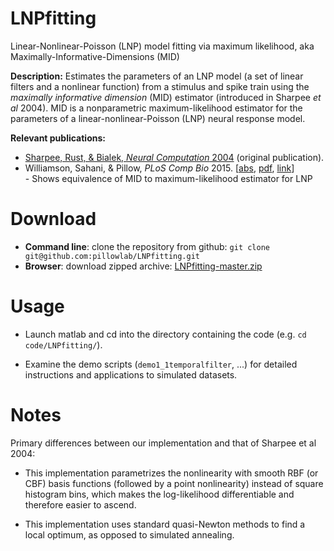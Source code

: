 # LNPfitting
Linear-Nonlinear-Poisson (LNP) model fitting via maximum likelihood, aka Maximally-Informative-Dimensions (MID)

**Description:** Estimates the parameters of an LNP model (a set of linear filters and a nonlinear function) from a stimulus and
 spike train using the *maximally informative dimension* (MID) estimator (introduced in Sharpee *et al* 2004). MID is a nonparametric maximum-likelihood estimator for the parameters of a linear-nonlinear-Poisson (LNP) neural response model.

**Relevant publications:**

* [Sharpee, Rust, & Bialek, *Neural Computation* 2004](http://www.mitpressjournals.org/doi/abs/10.1162/089976604322742010) (original publication).
* Williamson, Sahani, & Pillow, *PLoS Comp Bio* 2015. [[abs](http://pillowlab.princeton.edu/pubs/abs_Williamson15_PLoSCB.html),
      [pdf](http://pillowlab.princeton.edu/pubs/Williamson_etal_plosCB2015.pdf), 
      [link](http://journals.plos.org/ploscompbiol/article?id=10.1371/journal.pcbi.1004141)]  
      - Shows equivalence of MID to maximum-likelihood estimator for LNP

Download
==========

* **Command line**: clone the repository from github:
```git clone git@github.com:pillowlab/LNPfitting.git```
* **Browser**:  download zipped archive:  [LNPfitting-master.zip](https://github.com/pillowlab/LNPfitting/archive/master.zip)


Usage
=====

* Launch matlab and cd into the directory containing the code
 (e.g. `cd code/LNPfitting/`).

* Examine the demo scripts (`demo1_1temporalfilter`, ...) for detailed instructions and applications to simulated datasets.


Notes
=====

Primary differences between our implementation and that of Sharpee et
al 2004:

* This implementation parametrizes the nonlinearity with smooth RBF
  (or CBF) basis functions (followed by a point nonlinearity) instead
  of square histogram bins, which makes the log-likelihood
  differentiable and therefore easier to ascend.

* This implementation uses standard quasi-Newton methods to find a
  local optimum, as opposed to simulated annealing.
